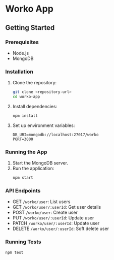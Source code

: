 # Worko App

## Getting Started

### Prerequisites
- Node.js
- MongoDB

### Installation
1. Clone the repository:
    ```bash
    git clone <repository-url>
    cd worko-app
    ```

2. Install dependencies:
    ```bash
    npm install
    ```

3. Set up environment variables:
    ```plaintext
    DB_URI=mongodb://localhost:27017/worko
    PORT=3000
    ```

### Running the App
1. Start the MongoDB server.
2. Run the application:
    ```bash
    npm start
    ```

### API Endpoints
- GET `/worko/user`: List users
- GET `/worko/user/:userId`: Get user details
- POST `/worko/user`: Create user
- PUT `/worko/user/:userId`: Update user
- PATCH `/worko/user/:userId`: Update user
- DELETE `/worko/user/:userId`: Soft delete user

### Running Tests
```bash
npm test
